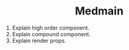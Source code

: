 <h1 align="center">Medmain</h1>

1. Explain high order component.
2. Explain compound component.
3. Explain render props.
